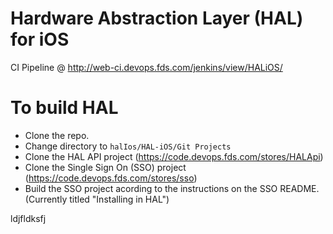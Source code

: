 # Hardware Abstraction Layer (HAL) for iOS

CI Pipeline @ http://web-ci.devops.fds.com/jenkins/view/HALiOS/

# To build HAL
- Clone the repo.
- Change directory to `halIos/HAL-iOS/Git Projects`
- Clone the HAL API project (https://code.devops.fds.com/stores/HALApi)
- Clone the Single Sign On (SSO) project (https://code.devops.fds.com/stores/sso)
- Build the SSO project acording to the instructions on the SSO README. (Currently titled "Installing in HAL")

ldjfldksfj
